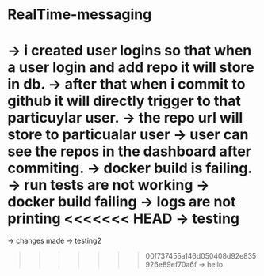 # RealTime-messaging
-> i created user logins so that when a user login and add repo it will store in db.
-> after that when i commit to github it will directly trigger to that particuylar user.
-> the repo url will store to particualar user
-> user can see the repos in the dashboard after commiting.
-> docker build is failing.
-> run tests are not working
-> docker build failing
-> logs are not printing
<<<<<<< HEAD
-> testing
=======
-> changes made
-> testing2
>>>>>>> 00f737455a146d050408d92e835926e89ef70a6f
-> hello

